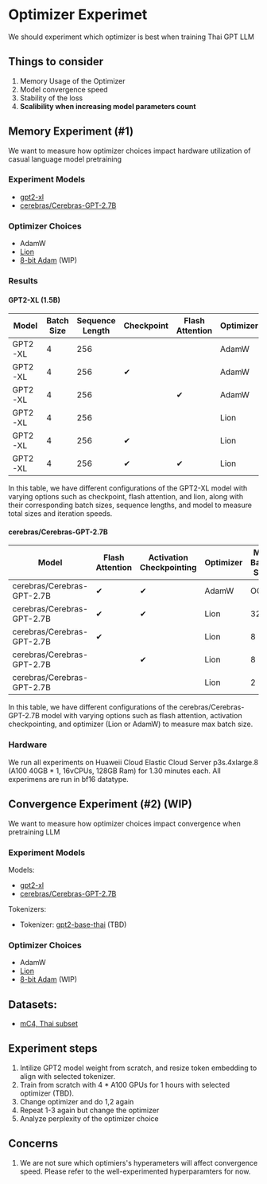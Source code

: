 # Optimizer Experimet

We should experiment which optimizer is best when training Thai GPT LLM

## Things to consider

1. Memory Usage of the Optimizer
2. Model convergence speed
3. Stability of the loss
4. **Scalibility when increasing model parameters count**

## Memory Experiment (#1)

We want to measure how optimizer choices impact hardware utilization of casual language model pretraining

### Experiment Models

- [gpt2-xl](https://huggingface.co/gpt2-xl)
- [cerebras/Cerebras-GPT-2.7B](https://huggingface.co/cerebras/Cerebras-GPT-2.7B)

### Optimizer Choices

- AdamW
- [Lion](https://twitter.com/ArYoMo/status/1633949392934772738)
- [8-bit Adam](https://www.kaggle.com/code/nbroad/8-bit-adam-optimization) (WIP)

### Results

#### GPT2-XL (1.5B)

| Model   | Batch Size | Sequence Length | Checkpoint | Flash Attention | Optimizer | VRAM used   | Iteration Speed |
| ------- | ---------- | --------------- | ---------- | --------------- | --------- | ----------- | --------------- |
| GPT2-XL | 4          | 256             |            |                 | AdamW     | 37.9 GB     | 4.99it/s        |
| GPT2-XL | 4          | 256             | &#10004;   |                 | AdamW     | 30.9 GB     | 3.76it/s        |
| GPT2-XL | 4          | 256             |            | &#10004;        | AdamW     | 36.6 GB     | 5.80it/s        |
| GPT2-XL | 4          | 256             |            |                 | Lion      | 33.3 GB     | 5.16it/s        |
| GPT2-XL | 4          | 256             | &#10004;   |                 | Lion      | 28.8 GB     | 4.40it/s        |
| GPT2-XL | 4          | 256             | &#10004;   | &#10004;        | Lion      | **24.3 GB** | 4.57it/s        |

In this table, we have different configurations of the GPT2-XL model with varying options such as checkpoint, flash attention, and lion, along with their corresponding batch sizes, sequence lengths, and model to measure total sizes and iteration speeds.

#### cerebras/Cerebras-GPT-2.7B

| Model                      | Flash Attention | Activation Checkpointing | Optimizer | Max Batch Size |
| -------------------------- | --------------- | ------------------------ | --------- | -------------- |
| cerebras/Cerebras-GPT-2.7B | &#10004;        | &#10004;                 | AdamW     | OOM            |
| cerebras/Cerebras-GPT-2.7B | &#10004;        | &#10004;                 | Lion      | 32             |
| cerebras/Cerebras-GPT-2.7B | &#10004;        |                          | Lion      | 8              |
| cerebras/Cerebras-GPT-2.7B |                 | &#10004;                 | Lion      | 8              |
| cerebras/Cerebras-GPT-2.7B |                 |                          | Lion      | 2              |

In this table, we have different configurations of the cerebras/Cerebras-GPT-2.7B model with varying options such as flash attention, activation checkpointing, and optimizer (Lion or AdamW) to measure max batch size.

### Hardware

We run all experiments on Huaweii Cloud Elastic Cloud Server p3s.4xlarge.8 (A100 40GB \* 1, 16vCPUs, 128GB Ram) for 1.30 minutes each. All experimens are run in bf16 datatype.

## Convergence Experiment (#2) (WIP)

We want to measure how optimizer choices impact convergence when pretraining LLM

### Experiment Models

Models:

- [gpt2-xl](https://huggingface.co/gpt2-xl)
- [cerebras/Cerebras-GPT-2.7B](https://huggingface.co/cerebras/Cerebras-GPT-2.7B)

Tokenizers:

- Tokenizer: [gpt2-base-thai](https://huggingface.co/flax-community/gpt2-base-thai) (TBD)

### Optimizer Choices

- AdamW
- [Lion](https://twitter.com/ArYoMo/status/1633949392934772738)
- [8-bit Adam](https://www.kaggle.com/code/nbroad/8-bit-adam-optimization) (WIP)

## Datasets:

- [mC4, Thai subset](https://huggingface.co/datasets/mc4)

## Experiment steps

1. Intilize GPT2 model weight from scratch, and resize token embedding to align with selected tokenizer.
2. Train from scratch with 4 \* A100 GPUs for 1 hours with selected optimizer (TBD).
3. Change optimizer and do 1,2 again
4. Repeat 1-3 again but change the optimizer
5. Analyze perplexity of the optimizer choice

## Concerns

1. We are not sure which optimiers's hyperameters will affect convergence speed. Please refer to the well-experimented hyperparamters for now.
